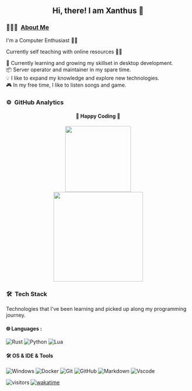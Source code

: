 <div align="center">
  <h2> 
    Hi, there! I am Xanthus 👋
  </h2>
</div>

### 👨🏻‍💻 &nbsp;[About Me](https://xanthus58.github.io/Xanthus58/)

I'm a Computer Enthusiast 👨‍💻

Currently self teaching with online resources 👨‍🎓

🌱 Currently learning and growing my skillset in desktop development.\
📦  Server operator and maintainer in my spare time.\
💡 I like to expand my knowledge and explore new technologies.\
🎮  In my free time, I like to listen songs and game.

### ⚙️ &nbsp;GitHub Analytics

<div align="center">
  <h4> 
    🏃 Happy Coding 🏃 
  </h4>
</div>
<p align="center">
  <a href="https://github.com/Xanthus58">
    <img height="180em" src="https://github-readme-stats.vercel.app/api?username=Xanthus58&show_icons=true&theme=dark"/>
    <br>
    <img height="245em" src="https://github-readme-stats.vercel.app/api/wakatime?username=Xanthus&theme=dark&layout=compact"/>
  </a>
</p>

### 🛠 &nbsp;Tech Stack

Technologies that I've been learning and picked up along my programming journey.

#### 🌐  Languages : <br />

![Rust](https://img.shields.io/badge/-Rust-05122A?style=flat-square&logo=rust)
![Python](http://img.shields.io/badge/-Python-05122A?style=flat-square&logo=python&logoColor=F7B500)
![Lua](https://img.shields.io/badge/-Lua-05122A?style=flat-square&logo=lua)
#### 🛠 OS & IDE & Tools <br />

![Windows](https://img.shields.io/badge/-Windows-black?style=flat-square&logo=windows&logoColor=2496ed)
![Docker](https://img.shields.io/badge/-Docker-05122A?style=flat-square&logo=docker&logoColor=2496ed)
![Git](https://img.shields.io/badge/-Git-05122A?style=flat&logo=git)
![GitHub](https://img.shields.io/badge/-GitHub-05122A?style=flat&logo=github)
![Markdown](https://img.shields.io/badge/-Markdown-05122A?style=flat&logo=markdown)
![Vscode](https://img.shields.io/badge/-Vscode-007ACC?style=flat&logo=visual-studio-code)


![visitors](https://visitor-badge.glitch.me/badge?page_id=kogisin/Xanthus58)
[![wakatime](https://wakatime.com/badge/user/0b1b6854-9980-4101-a28a-0b148d8403d6.svg)](https://wakatime.com/@0b1b6854-9980-4101-a28a-0b148d8403d6)
<!---[!template pulled from Ashesh3 https://github.com/Ashesh3/Ashesh3
